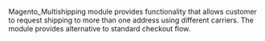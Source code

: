 Magento_Multishipping module provides functionality that allows customer to request shipping to more than one address using different carriers. The module provides alternative to standard checkout flow.